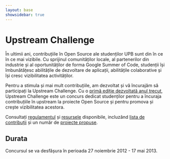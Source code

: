 ```yaml
---
layout: base
showsidebar: true
---
```


# Upstream Challenge

În ultimii ani, contribuțiile în Open Source ale studenților UPB sunt din în
ce în ce mai vizibile. Cu sprijinul comunităților locale, al partenerilor din
industrie și al oportunităților de forma Google Summer of Code, studenții își
îmbunătățesc abilitățile de dezvoltare de aplicații, abilitățile colaborative
și își cresc vizibilitatea activităților.

Pentru a stimula și mai mult contribuțiile, am dezvoltat și vă încurajăm să
participați la Upstream Challenge. Cu o [primă ediție dezvoltată anul
trecut][ed1], Upstream Challenge este un concurs dedicat studenților pentru a
încuraja contribuțiile în upstream la proiecte Open Source și pentru promova
și crește vizibilitatea acestora.

Consultați [regulamentul][reg] și [resursele][res] disponibile, incluzând
[lista de contribuții][contrib] și un număr de [proiecte propuse][proj].

## Durata

Concursul se va desfășura în perioada 27 noiembrie 2012 - 17 mai 2013.

[ed1]: http://elf.cs.pub.ro/so/wiki/upstream-challenge "Upstream Challenge v0"
[reg]: /regulament "Regulament"
[res]: /res "Resurse utile"
[contrib]: /contrib "Statistici contribuții"
[proj]: /projects "Proiecte propuse"
[news]: /news "Noutăți"
